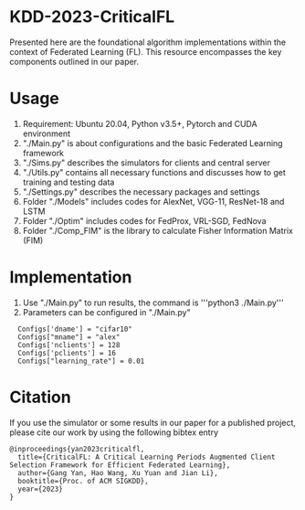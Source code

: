 # KDD-2023-CriticalFL
Presented here are the foundational algorithm implementations within the context of Federated Learning (FL). This resource encompasses the key components outlined in our paper.

# Usage 
1. Requirement: Ubuntu 20.04, Python v3.5+, Pytorch and CUDA environment
2. "./Main.py" is about configurations and the basic Federated Learning framework
3. "./Sims.py" describes the simulators for clients and central server
4. "./Utils.py" contains all necessary functions and discusses how to get training and testing data
5. "./Settings.py" describes the necessary packages and settings
6. Folder "./Models" includes codes for AlexNet, VGG-11, ResNet-18 and LSTM
7. Folder "./Optim" includes codes for FedProx, VRL-SGD, FedNova
8. Folder "./Comp_FIM" is the library to calculate Fisher Information Matrix (FIM)

# Implementation
 1. Use "./Main.py" to run results, the command is '''python3 ./Main.py'''
 2. Parameters can be configured in "./Main.py"
```
  Configs['dname'] = "cifar10"
  Configs["mname"] = "alex"
  Configs['nclients'] = 128
  Configs['pclients'] = 16
  Configs["learning_rate"] = 0.01
```

# Citation
If you use the simulator or some results in our paper for a published project, please cite our work by using the following bibtex entry

```
@inproceedings{yan2023criticalfl,
  title={CriticalFL: A Critical Learning Periods Augmented Client Selection Framework for Efficient Federated Learning},
  author={Gang Yan, Hao Wang, Xu Yuan and Jian Li},
  booktitle={Proc. of ACM SIGKDD},
  year={2023}
}
```

